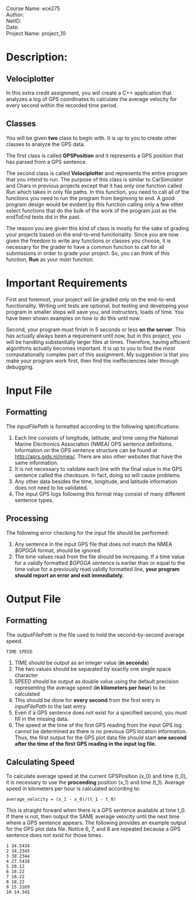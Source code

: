 Course Name: ece275 <br>
Author: <br>
NetID: <br>
Date: <br>
Project Name: project_10

# Description:
## Velociplotter
In this extra credit assignment, you will create a C++ application that analyzes a log of GPS coordinates to calculate the average velocity for every second within the recorded time period.

## Classes
You will be given **two** class to begin with. It is up to you to create other classes to analyze the GPS data.

The first class is called **GPSPosition** and it represents a GPS position that has parsed from a GPS sentence.

The second class is called **Velociplotter** and represents the entire program that you intend to run. The purpose of this class is similar to CarSimulator and Chars in previous projects except that it has only one function called *Run* which takes in only file paths. In this function, you need to call all of the functions you need to run the program from beginning to end. A good program design would be evident by this function calling only a few other select functions that do the bulk of the work of the program just as the endToEnd tests did in the past.

The reason you are given this kind of class is mostly for the sake of grading your projects based on the end-to-end functionality. Since you are now given the freedom to write any functions or classes you choose, it is necessary for the grader to have a common function to call for all submissions in order to grade your project. So, you can think of this function, **Run** as your *main* function.

# Important Requirements
First and foremost, your project will be graded only on the end-to-end functionality. Writing unit tests are optional, but testing and developing your program in smaller steps will save you, and instructors, loads of time. You have been shown examples on how to do this until now.

Second, your program must finish in 5 seconds or less **on the server**. This has actually always been a requirement until now, but in this project, you will be handling substantially larger files at times. Therefore, having efficient algorithms actually becomes important. It is up to you to find the most computationally complex part of this assignment. My suggestion is that you make your program work first, then find the ineffeciencies later through debugging.

# Input File
## Formatting
The *inputFilePath* is formatted according to the following specifications:

1. Each line consists of longitude, latitude, and time using the National Marine Electronics Association (NMEA) GPS sentence definitions. Information on the GPS sentence structure can be found at http://aprs.gids.nl/nmea/. There are also other websites that have the same information.
2. It is not necessary to validate each line with the final value in the GPS sentence called the checksum. In fact, doing so will cause problems.
3. Any other data besides the time, longitude, and latitude information does not need to be validated.
4. The input GPS logs following this format may consist of many different sentence types.

## Processing
The following error checking for the input file should be performed:

1. Any sentence in the input GPS file that does not match the NMEA *$GPGGA* format, should be ignored.
2. The time values read from the file should be increasing. If a time value for a validly formatted *$GPGGA* sentence is earlier than or equal to the time value for a previously read validly formatted line, **your program should report an error and exit immediately.**


# Output File
## Formatting
The *outputFilePath* is the file used to hold the second-by-second average speed.

```
TIME SPEED
```

1. TIME should be output as an integer value (**in seconds**)
2. The two values should be separated by exactly one single space character
3. SPEED should be output as double value using the default precision representing the average speed (**in kilometers per hour**) to be calculated
4. This should be done for **every second** from the first entry in *inputFilePath* to the last entry.
5. Even if a GPS sentence does not exist for a specified second, you must fill in the missing data.
6. The speed at the time of the first GPS reading from the input GPS log cannot be determined as there is no previous GPS location information. Thus, the first output for the GPS plot data file should start **one second after the time of the first GPS reading in the input log file.**

## Calculating Speed
To calculate average speed at the current GPSPosition (x_0) and time (t_0), it is necessary to use the **proceeding** position (x_1) and time (t_1). Average speed in kilometers per hour is calculated according to:

```
average_velocity = (x_1 - x_0)/(t_1 - t_0)
```

This is straight forward when there is a GPS sentence available at time t_0. If there is not, then output the SAME average velocity until the next time where a GPS sentence appears. The following provides an example output for the GPS plot data file. Notice 6, 7, and 8 are repeated because a GPS sentence does not exist for those times.

```
1 34.5434
2 34.2345
3 30.2344
4 27.5434
5 20.12
6 18.22
7 18.22
8 18.22
9 15.3169
10 14.345
```

